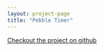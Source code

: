 ```yaml
---
layout: project-page
title: "Pebble Timer"
---
```


<a href="https://github.com/imdevan/timr" class="base--a">
    <span class="project--external-link">
        Checkout the project on github
    </span>
</a>
